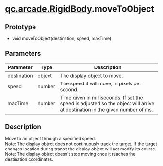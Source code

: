 # [qc.arcade.RigidBody](../RigidBody.md).moveToObject

## Prototype
* void moveToObject(destination, speed, maxTime)

## Parameters
| Parameter | Type | Description |
| ------------- | ------------- | -------------|
| destination | object | The display object to move. |
| speed | number | The speed it will move, in pixels per second. |
| maxTime| number | Time given in milliseconds. If set the speed is adjusted so the object will arrive at destination in the given number of ms. |

## Description
Move to an object through a specified speed.  
Note: The display object does not continuously track the target. If the target changes location during transit the display object will not modify its course.  
Note: The display object doesn't stop moving once it reaches the destination coordinates.


